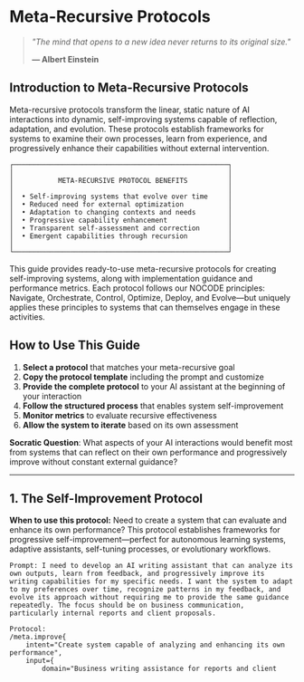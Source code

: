 # Meta-Recursive Protocols

> *"The mind that opens to a new idea never returns to its original size."*
>
> **— Albert Einstein**

## Introduction to Meta-Recursive Protocols

Meta-recursive protocols transform the linear, static nature of AI interactions into dynamic, self-improving systems capable of reflection, adaptation, and evolution. These protocols establish frameworks for systems to examine their own processes, learn from experience, and progressively enhance their capabilities without external intervention.

```
┌─────────────────────────────────────────────────────┐
│                                                     │
│           META-RECURSIVE PROTOCOL BENEFITS          │
│                                                     │
│  • Self-improving systems that evolve over time     │
│  • Reduced need for external optimization           │
│  • Adaptation to changing contexts and needs        │
│  • Progressive capability enhancement               │
│  • Transparent self-assessment and correction       │
│  • Emergent capabilities through recursion          │
│                                                     │
└─────────────────────────────────────────────────────┘
```

This guide provides ready-to-use meta-recursive protocols for creating self-improving systems, along with implementation guidance and performance metrics. Each protocol follows our NOCODE principles: Navigate, Orchestrate, Control, Optimize, Deploy, and Evolve—but uniquely applies these principles to systems that can themselves engage in these activities.

## How to Use This Guide

1. **Select a protocol** that matches your meta-recursive goal
2. **Copy the protocol template** including the prompt and customize
3. **Provide the complete protocol** to your AI assistant at the beginning of your interaction
4. **Follow the structured process** that enables system self-improvement
5. **Monitor metrics** to evaluate recursive effectiveness
6. **Allow the system to iterate** based on its own assessment

**Socratic Question**: What aspects of your AI interactions would benefit most from systems that can reflect on their own performance and progressively improve without constant external guidance?

---

## 1. The Self-Improvement Protocol

**When to use this protocol:**
Need to create a system that can evaluate and enhance its own performance? This protocol establishes frameworks for progressive self-improvement—perfect for autonomous learning systems, adaptive assistants, self-tuning processes, or evolutionary workflows.

```
Prompt: I need to develop an AI writing assistant that can analyze its own outputs, learn from feedback, and progressively improve its writing capabilities for my specific needs. I want the system to adapt to my preferences over time, recognize patterns in my feedback, and evolve its approach without requiring me to provide the same guidance repeatedly. The focus should be on business communication, particularly internal reports and client proposals.

Protocol:
/meta.improve{
    intent="Create system capable of analyzing and enhancing its own performance",
    input={
        domain="Business writing assistance for reports and client
